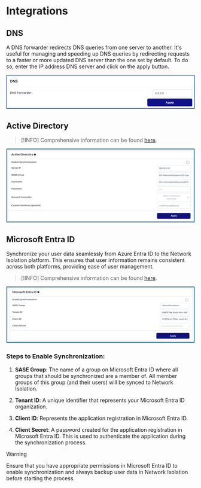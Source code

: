 # Integrations

<!-- ## Credentials: API Key

API keys are a way to authenticate and grant access to various resources of an application or platform via its API. They are typically used to facilitate the interaction of third-party software with your application, enabling automation, integration, and other advanced functionalities.

![api_key.png](api_key.png) -->


## DNS

A DNS forwarder redirects DNS queries from one server to another. It's useful for managing and speeding up DNS queries by redirecting requests to a faster or more updated DNS server than the one set by default.
To do so, enter the IP address DNS server and click on the apply button.

![dns_forwarder.png](dns_forwarder.png)

## Active Directory

> [!INFO]
> Comprehensive information can be found [here](/./advanced/activedirectory/activedirectory.md).

![integration_ad.png](integration_ad.png ":size=800")

<!-- > [!INFO]
> To activate this setting, you need to disable Microsoft Entra ID syncing as indicated.

![disable_entra_id.png](disable_entra_id.png ":size=800") -->

## Microsoft Entra ID

Synchronize your user data seamlessly from Azure Entra ID to the Network Isolation platform. This ensures that user information remains consistent across both platforms, providing ease of user management.

> [!INFO]
> Comprehensive information can be found [here](/./advanced/entraid/entraid.md).

![micro_entra_id.png](micro_entra_id.png ":size=800")

### **Steps to Enable Synchronization**:

<!-- 1. **Network Isolation Group**: The name of a group on Microsoft Entra ID where all groups that should be synchronized are a member of. All member groups of this group (and their users) will be synced to Network Isolation. -->

1. **SASE Group**: The name of a group on Microsoft Entra ID where all groups that should be synchronized are a member of. All member groups of this group (and their users) will be synced to Network Isolation.

2. **Tenant ID**: A unique identifier that represents your Microsoft Entra ID organization.

3. **Client ID**: Represents the application registration in Microsoft Entra ID.

4. **Client Secret**: A password created for the application registration in Microsoft Entra ID. This is used to authenticate the application during the synchronization process.

> [!WARNING]
> Ensure that you have appropriate permissions in Microsoft Entra ID to enable synchronization and always backup user data in Network Isolation before starting the process.

<!-- ## API Keys

> [!INFO]
> Comprehensive information can be found [here](/./company/users/personalaccesstokens.md). -->

